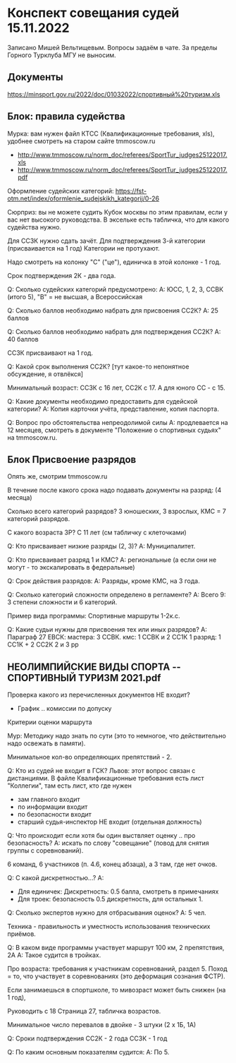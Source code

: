 # Конспект совещания судей 15.11.2022

  Записано Мишей Вельтищевым.
  Вопросы задаём в чате.
  За пределы Горного Турклуба МГУ не выносим.

## Документы

https://minsport.gov.ru/2022/doc/01032022/спортивный%20туризм.xls

## Блок: правила судейства

Мурка: вам нужен файл КТСС (Квалификационные требования, xls),
удобнее смотреть на старом сайте tmmoscow.ru
- http://www.tmmoscow.ru/norm_doc/referees/SportTur_judges25122017.xls
- http://www.tmmoscow.ru/norm_doc/referees/SportTur_judges25122017.pdf

Оформление судейских категорий:
https://fst-otm.net/index/oformlenie_sudejskikh_kategorij/0-26

Сюрприз: вы не можете судить Кубок москвы по этим правилам, если у вас нет высокого руководства.
В эксельке есть табличка, что для какого судейства нужно.

Для СС3К нужно сдать зачёт.
Для подтверждения 3-й категории (присваивается на 1 год)
Категории не протухают.

Надо смотреть на колонку "С" ("це"), единичка в этой колонке - 1 год.

Срок подтверждения 2К - два года.

Q: Сколько судейских категорий предусмотрено:
A: ЮСС, 1, 2, 3, ССВК (итого 5), "В" = не высшая, а Всероссийская

Q: Сколько баллов необходимо набрать для присвоения СС2К?
A: 25 баллов

Q: Сколько баллов необходимо набрать для подтверждения СС2К?
A: 40 баллов

СС3К присваивают на 1 год.

Q: Какой срок выполнения СС2К?
[тут какое-то непонятное обсуждение, я отвлёкся]

Минимальный возраст:
СС3К с 16 лет, СС2К с 17.
А для юного СС - с 15.

Q: Какие документы необходимо предоставить для судейской категории?
A: Копия карточки учёта, представление, копия паспорта.

Q: Вопрос про обстоятельства непреодолимой силы
A: продлевается на 12 месяцев, смотреть в документе
"Положение о спортивных судьях" на tmmoscow.ru.

## Блок Присвоение разрядов

Опять же, смотрим tmmoscow.ru

В течение после какого срока надо подавать документы на разряд: (4 месяца)

Сколько всего категорий разрядов?
3 юношеских, 3 взрослых, КМС = 7 категорий разрядов.

С какого возраста 3Р? С 11 лет (см табличку с клеточками)

Q: Кто присваивает низкие разряды (2, 3)?
A: Муниципалитет.

Q: Кто присваивает разряд 1 и КМС?
A: региональные (а если они не могут - то экскалировать в федеральные)

Q: Срок действия разрядов:
A: Разряды, кроме КМС, на 3 года.

Q: Сколько категорий сложности определено в регламенте?
A: Всего 9: 3 степени сложности и 6 категорий.

Пример вида программы: Спортивные маршруты 1-2к.с.

Q: Какие судьи нужны для присвоения тех или иных разрядов?
A: Параграф 27 ЕВСК:
мастера: 3 ССВК.
кмс: 1 ССВК и 2 СС1К
1 разряд: 1 СС1К + 2 СС2К
2 и 3 рр


## НЕОЛИМПИЙСКИЕ ВИДЫ СПОРТА -- СПОРТИВНЫЙ ТУРИЗМ 2021.pdf

Проверка какого из перечисленных документов НЕ входит?
- График .. комиссии по допуску

Критерии оценки маршрута

Мур: Методику надо знать по сути (это то немногое, что действительно
надо освежать в памяти).

Минимальное кол-во определяющих препятствий - 2.

Q: Кто из судей не входит в ГСК?
Львов: этот вопрос связан с дистанциями.
В файле Квалификационные требования есть лист "Коллегии", там есть лист, кто где нужен
- зам главного входит
- по информации входит
- по безопасности входит
- старший судья-инспектор НЕ входит (отдельная должность)

Q: Что происходит если хотя бы один выствляет оценку .. про безопасность?
A: искать по слову "совещание" (повод для снятия группы с соревнований).

6 команд, 6 участников (п. 4.6, конец абзаца), а 3 там, где нет очков.

Q: С какой дискретностью...?
A:
  - Для единичек: Дискретность: 0.5 балла, смотреть в примечаниях
  - Для троек: безопасность 0.5 дискретность, для остальных 1.

Q: Сколько экспертов нужно для отбрасывания оценок?
A: 5 чел.

Техника - правильность и уместность использования технических приёмов.

Q: В каком виде программы участвует маршрут 100 км, 2 препятствия, 2А
A: Такое судится в тройках.

Про возраста: требования к участникам соревнований, раздел 5.
Поход = то, что участвует в соревнованиях (это деформация сознания ФСТР).

Если занимаешься в спортшколе, то мивозраст может быть снижен (на 1 год),

Руководить с 18
Страница 27, табличка возрастов.

Минимальное число перевалов в двойке - 3 штуки (2 х 1Б, 1А)

Q: Сроки подтверждения
СС2К - 2 года
СС3К - 1 год

Q: По каким основным показателям судится:
A: По 5.

